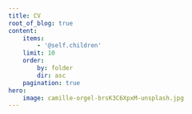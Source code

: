 ```yaml
---
title: CV
root_of_blog: true
content:
    items:
        - '@self.children'
    limit: 10
    order:
        by: folder
        dir: asc
    pagination: true
hero:
    image: camille-orgel-brsK3C6XpxM-unsplash.jpg
---
```



